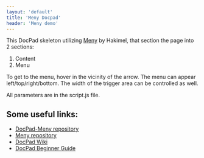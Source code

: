 ```yaml
---
layout: 'default'
title: 'Meny Docpad'
header: 'Meny demo'
---
```


This DocPad skeleton utilizing [Meny](https://github.com/hakimel/Meny) by Hakimel, that section the page into 2 sections:
1. Content
2. Menu

To get to the menu, hover in the vicinity of the arrow.
The menu can appear left/top/right/bottom.
The width of the trigger area can be controlled as well.

All parameters are in the script.js file.

## Some useful links:

- [DocPad-Meny repository](https://github.com/TravelingTechGuy/Meny.docpad)
- [Meny repository](https://github.com/hakimel/Meny)
- [DocPad Wiki](https://github.com/bevry/docpad/wiki)
- [DocPad Beginner Guide](https://github.com/bevry/docpad/wiki/Beginner-Guide)